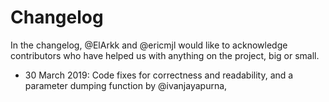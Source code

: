 # Changelog

In the changelog, @ElArkk and @ericmjl would like to acknowledge contributors who have helped us with anything on the project, big or small.

<Please add your contribution to the top>

- 30 March 2019: Code fixes for correctness and readability, and a parameter dumping function by @ivanjayapurna,
